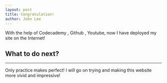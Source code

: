 ```yaml
---
layout: post
title: Congratulation! 
author: John Lee
---
```


With the help of Codecademy , Github , Youtube, now I have deployed my site on the Internet! 

## What to do next? 
-----

Only practice makes perfect! I will go on trying and making this website more vivid and impressive!

